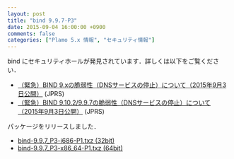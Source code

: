 ```yaml
---
layout: post
title: "bind 9.9.7-P3"
date: 2015-09-04 16:00:00 +0900
comments: false
categories: ["Plamo 5.x 情報", "セキュリティ情報"]
---
```

bind にセキュリティホールが発見されています．詳しくは以下をご覧ください．

* [（緊急）BIND 9.xの脆弱性（DNSサービスの停止）について（2015年9月3日公開）](http://jprs.jp/tech/security/2015-09-03-bind9-vuln-dnskey.html) (JPRS)
* [（緊急）BIND 9.10.2/9.9.7の脆弱性（DNSサービスの停止）について（2015年9月3日公開）](http://jprs.jp/tech/security/2015-09-03-bind9-vuln-openpgpkey.html) (JPRS)

パッケージをリリースしました．

* [bind-9.9.7_P3-i686-P1.txz (32bit)](ftp://plamo.linet.gr.jp/pub/Plamo-5.x/x86/plamo/01_minimum/network.txz/bind-9.9.7_P3-i686-P1.txz)
* [bind-9.9.7_P3-x86_64-P1.txz (64bit)](ftp://plamo.linet.gr.jp/pub/Plamo-5.x/x86_64/plamo/01_minimum/network.txz/bind-9.9.7_P3-x86_64-P1.txz)